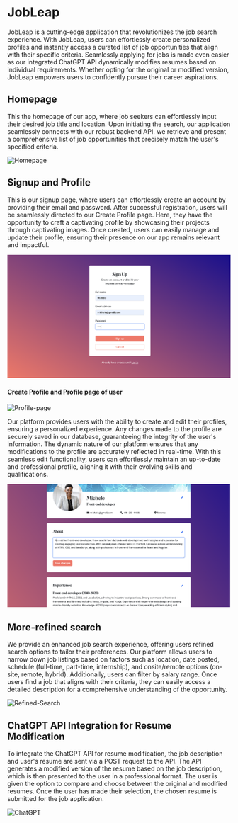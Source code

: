 # JobLeap

JobLeap is a cutting-edge application that revolutionizes the job search experience. With JobLeap, users can effortlessly create personalized profiles and instantly access a curated list of job opportunities that align with their specific criteria. Seamlessly applying for jobs is made even easier as our integrated ChatGPT API dynamically modifies resumes based on individual requirements. Whether opting for the original or modified version, JobLeap empowers users to confidently pursue their career aspirations.

## Homepage

This the homepage of our app, where job seekers can effortlessly input their desired job title and location. Upon initiating the search, our application seamlessly connects with our robust backend API. we retrieve and present a comprehensive list of job opportunities that precisely match the user's specified criteria.

![Homepage](./docs/Homepage.gif)

## Signup and Profile

This is our signup page, where users can effortlessly create an account by providing their email and password. After successful registration, users will be seamlessly directed to our Create Profile page. Here, they have the opportunity to craft a captivating profile by showcasing their projects through captivating images. Once created, users can easily manage and update their profile, ensuring their presence on our app remains relevant and impactful.

![Signup-page](./docs/Signup-page.png)

#### Create Profile and Profile page of user

![Profile-page](./docs/Profile.gif)

Our platform provides users with the ability to create and edit their profiles, ensuring a personalized experience. Any changes made to the profile are securely saved in our database, guaranteeing the integrity of the user's information. The dynamic nature of our platform ensures that any modifications to the profile are accurately reflected in real-time. With this seamless edit functionality, users can effortlessly maintain an up-to-date and professional profile, aligning it with their evolving skills and qualifications. 

![Edit](./docs/Edit-profile.png)


## More-refined search

We provide an enhanced job search experience, offering users refined search options to tailor their preferences. Our platform allows users to narrow down job listings based on factors such as location, date posted, schedule (full-time, part-time, internship), and onsite/remote options (on-site, remote, hybrid). Additionally, users can filter by salary range. Once users find a job that aligns with their criteria, they can easily access a detailed description for a comprehensive understanding of the opportunity. 

![Refined-Search](./docs/Filtered-search.gif)

## ChatGPT API Integration for Resume Modification

To integrate the ChatGPT API for resume modification, the job description and user's resume are sent via a POST request to the API. The API generates a modified version of the resume based on the job description, which is then presented to the user in a professional format. The user is given the option to compare and choose between the original and modified resumes. Once the user has made their selection, the chosen resume is submitted for the job application. 

![ChatGPT](./docs/ChatGPT.gif)